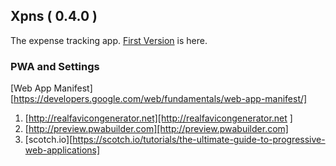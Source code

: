 ## Xpns ( 0.4.0 )

The expense tracking app. [First Version][ref1] is here.



### PWA and Settings

[Web App Manifest][https://developers.google.com/web/fundamentals/web-app-manifest/]


1. [http://realfavicongenerator.net][http://realfavicongenerator.net ]
2. [http://preview.pwabuilder.com][http://preview.pwabuilder.com]
3. [scotch.io][https://scotch.io/tutorials/the-ultimate-guide-to-progressive-web-applications]          










[ref1]: https://github.com/saumya/FirebaseHostingTest

 
